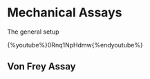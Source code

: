 # Mechanical Assays

The general setup

  {%youtube%}0Rnq1NpHdmw{%endyoutube%}

## Von Frey Assay



